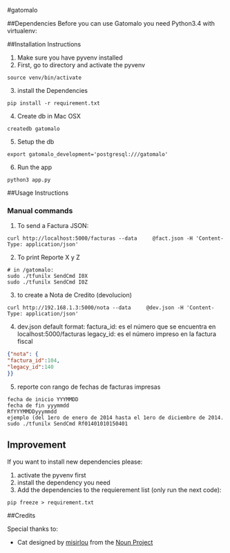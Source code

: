 #gatomalo

##Dependencies
Before you can use Gatomalo you need Python3.4 with virtualenv:


##Installation Instructions
1. Make sure you have pyvenv installed
2. First, go to directory and activate the pyvenv
```
source venv/bin/activate
```
3. install the Dependencies
```
pip install -r requirement.txt
```
4. Create db in Mac OSX
```
createdb gatomalo
```
5. Setup the db
```
export gatomalo_development='postgresql:///gatomalo'
```
6. Run the app
```
python3 app.py
```

##Usage Instructions
### Manual commands
1. To send a Factura JSON:
```
curl http://localhost:5000/facturas --data     @fact.json -H 'Content-Type: application/json'
```

2. To print Reporte X y Z
```
# in /gatomalo:
sudo ./tfunilx SendCmd I0X
sudo ./tfunilx SendCmd I0Z
```
3. to create a Nota de Credito (devolucion)
```
curl http://192.168.1.3:5000/nota --data     @dev.json -H 'Content-Type: application/json'

```
4. dev.json default format:
factura_id: es el número que se encuentra en localhost:5000/facturas
legacy_id: es el número impreso en la factura fiscal
```json
{"nota": {
"factura_id":104,
"legacy_id":140
}}
```
5. reporte con rango de fechas de facturas impresas
```
fecha de inicio YYYMMDD
fecha de fin yyymmdd
RfYYYMMDDyyymmdd
ejemplo (del 1ero de enero de 2014 hasta el 1ero de diciembre de 2014.
sudo ./tfunilx SendCmd Rf01401010150401
```
## Improvement
If you want to install new dependencies please:
1. activate the pyvenv first
2. install the dependency you need
3. Add the dependencies to the requierement list (only run the next code):
```
pip freeze > requirement.txt
```
##Credits

Special thanks to:
- Cat designed by <a href="http://www.thenounproject.com/misirlou">misirlou</a> from the <a href="http://www.thenounproject.com">Noun Project</a>
